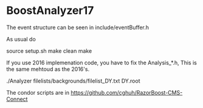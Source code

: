 # BoostAnalyzer17

The event structure can be seen in include/eventBuffer.h

As usual do

source setup.sh
make clean
make

If you use 2016 implemenation code, you have to fix the Analysis_*.h, This is the same mehtoud as the 2016's.

./Analyzer filelists/backgrounds/filelist_DY.txt DY.root

The condor scripts are in 
https://github.com/cghuh/RazorBoost-CMS-Connect
